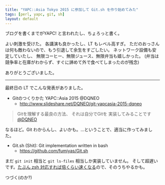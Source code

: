 ```yaml
---
title: "YAPC::Asia Tokyo 2015 に参加して Git.sh を作り始めてみた"
tags: [perl, yapc, git, sh]
layout: default
---
```


ブログを書くまでがYAPC! と言われたし、ちょろっと書く。

よい刺激を受けた。
各講演も良かったし、LT もレベル高すぎ。
ただのおっさんは何も敵わないので、もう引退して余生をすごしたい。
ネットワーク設備も安定していたし、
無限コーヒー、無限ジュース、無限弁当も嬉しかった。
(弁当は競争率と在庫がわからず、すぐに諦めて外で食べてしまったのが残念)

ありがとうございました。

* * *

最終日の LT でこんな発表がありました。

* Gitのつくりかた YAPC::Asia 2015 @DQNEO
    * <http://www.slideshare.net/DQNEO/git-yapcasia-2015-dqneo>

> Gitを理解する最良の方法、 それは自分でGitを 実装してみることです
> [@DQNEO](https://twitter.com/DQNEO)

なるほど。Git わからんし、よいかも。…ということで、適当に作ってみました。

* Git.sh (Shit): Git implementation written in bash
    * <https://github.com/fumiyas/Git.sh>

まだ `git init` 相当と `git ls-files` 相当しか実装していません。
そして超遅いです。[たぶん zsh 対応すれば倍くらい速くなる](/2013/12/01/benchmark.sh-advent-calendar.html)ので、そのうちやるかも。

つづく(のか?)

